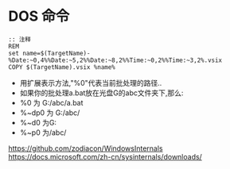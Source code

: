# DOS 命令

```DOS
:: 注释
REM
set name=$(TargetName)-%Date:~0,4%%Date:~5,2%%Date:~8,2%%Time:~0,2%%Time:~3,2%.vsix
COPY $(TargetName).vsix %name%
```

- 用扩展表示方法,"%0"代表当前批处理的路径..
- 如果你的批处理a.bat放在光盘G的abc文件夹下,那么:
- %0 为 G:/abc/a.bat
- %~dp0 为 G:/abc/
- %~d0 为G:
- %~p0 为/abc/

https://github.com/zodiacon/WindowsInternals
https://docs.microsoft.com/zh-cn/sysinternals/downloads/